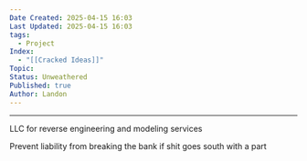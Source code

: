 ```yaml
---
Date Created: 2025-04-15 16:03
Last Updated: 2025-04-15 16:03
tags:
  - Project
Index:
  - "[[Cracked Ideas]]"
Topic: 
Status: Unweathered
Published: true
Author: Landon
---
```

---



LLC for reverse engineering and modeling services

Prevent liability from breaking the bank if shit goes south with a part

